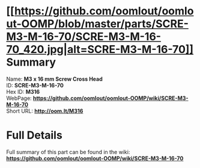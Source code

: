 
[[https://github.com/oomlout/oomlout-OOMP/blob/master/parts/SCRE-M3-M-16-70/SCRE-M3-M-16-70_420.jpg|alt=SCRE-M3-M-16-70]]     
Summary
=================
  
Name: __M3 x 16 mm Screw Cross Head__    
ID: __SCRE-M3-M-16-70__   
Hex ID: __M316__   
WebPage: __https://github.com/oomlout/oomlout-OOMP/wiki/SCRE-M3-M-16-70__   
Short URL: __http://oom.lt/M316__   

Full Details
==========================
Full summary of this part can be found in the wiki:   
__https://github.com/oomlout/oomlout-OOMP/wiki/SCRE-M3-M-16-70__    

